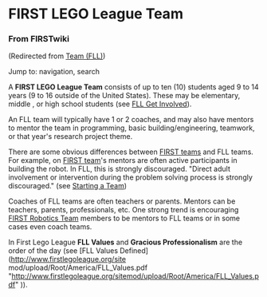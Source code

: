 # FIRST LEGO League Team

### From FIRSTwiki

(Redirected from [Team (FLL)](/index.php?title=Team_%28FLL%29&redirect=no
"Team \(FLL\)" ))

Jump to: navigation, search

A **FIRST LEGO League Team** consists of up to ten (10) students aged 9 to 14
years (9 to 16 outside of the United States). These may be elementary, middle
, or high school students (see [FLL Get
Involved](http://www.usfirst.org/jrobtcs/flg_gi.htm
"http://www.usfirst.org/jrobtcs/flg_gi.htm" )).

An FLL team will typically have 1 or 2 coaches, and may also have mentors to
mentor the team in programming, basic building/engineering, teamwork, or that
year's research project theme.

There are some obvious differences between [FIRST
teams](FIRST_Robotics_Team "FIRST Robotics Team" ) and FLL teams.
For example, on [FIRST team](FIRST_Robotics_Team "FIRST Robotics
Team" )'s mentors are often active participants in building the robot. In FLL,
this is strongly discouraged. "Direct adult involvement or intervention during
the problem solving process is strongly discouraged." (see [Starting a
Team](http://www.firstlegoleague.org/default.aspx?pid=3590
"http://www.firstlegoleague.org/default.aspx?pid=3590" ))

Coaches of FLL teams are often teachers or parents. Mentors can be teachers,
parents, professionals, etc. One strong trend is encouraging [FIRST Robotics
Team](FIRST_Robotics_Team "FIRST Robotics Team" ) members to be
mentors to FLL teams or in some cases even coach teams.

In First Lego League **FLL Values** and **Gracious Professionalism** are the
order of the day (see [FLL Values Defined](http://www.firstlegoleague.org/site
mod/upload/Root/America/FLL_Values.pdf
"http://www.firstlegoleague.org/sitemod/upload/Root/America/FLL_Values.pdf"
)).

